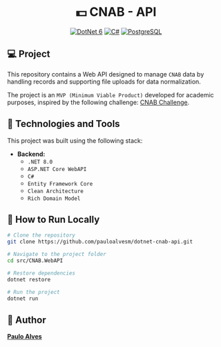 <h1 align="center">💵 CNAB - API</h1>

<p align="center">
  <a href="https://learn.microsoft.com/pt-br/dotnet/"><img alt="DotNet 6" src="https://img.shields.io/badge/.NET-5C2D91?logo=.net&logoColor=white&style=for-the-badge" /></a>
  <a href="https://learn.microsoft.com/pt-br/dotnet/csharp/programming-guide/"><img alt="C#" src="https://img.shields.io/badge/C%23-239120?logo=c-sharp&logoColor=white&style=for-the-badge" /></a>
  <a href="https://www.postgresql.org/"><img alt="PostgreSQL" src="https://img.shields.io/badge/postgres-%23316192.svg?style=for-the-badge&logo=postgresql&logoColor=white" /></a>
</p>

## 💻 Project

This repository contains a Web API designed to manage `CNAB` data by handling records and supporting file uploads for data normalization.

The project is an `MVP (Minimum Viable Product)` developed for academic purposes, inspired by the following challenge: [CNAB Challenge](https://github.com/PauloAlves8039/dotnet-desafio-cnab).

## 🚀 Technologies and Tools

This project was built using the following stack:

- **Backend:**  
  - `.NET 8.0`
  - `ASP.NET Core WebAPI`
  - `C#`
  - `Entity Framework Core`
  - `Clean Architecture`
  - `Rich Domain Model`

## 💾 How to Run Locally

```bash
# Clone the repository
git clone https://github.com/pauloalvesm/dotnet-cnab-api.git

# Navigate to the project folder
cd src/CNAB.WebAPI

# Restore dependencies
dotnet restore

# Run the project
dotnet run
```

## 👤 Author

**[Paulo Alves](https://github.com/pauloalvesm)**
